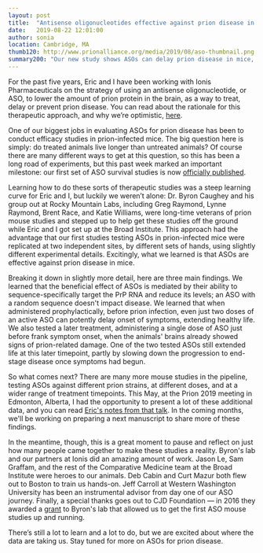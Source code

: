 ```yaml
---
layout: post
title:  "Antisense oligonucleotides effective against prion disease in mice"
date:   2019-08-22 12:01:00
author: sonia
location: Cambridge, MA
thumb120: http://www.prionalliance.org/media/2019/08/aso-thumbnail.png
summary200: "Our new study shows ASOs can delay prion disease in mice, and figures out how they work - an important step towards developing a drug with this mechanism."
---
```


For the past five years, Eric and I have been working with Ionis Pharmaceuticals on the strategy of using an antisense oligonucleotide, or ASO, to lower the amount of prion protein in the brain, as a way to treat, delay or prevent prion disease. You can read about the rationale for this therapeutic approach, and why we’re optimistic, [here](http://www.prionalliance.org/2018/07/09/developing-an-antisense-drug-for-prion-disease/).

One of our biggest jobs in evaluating ASOs for prion disease has been to conduct efficacy studies in prion-infected mice. The big question here is simply: do treated animals live longer than untreated animals? Of course there are many different ways to get at this question, so this has been a long road of experiments, but this past week marked an important milestone: our first set of ASO survival studies is now [officially published](https://insight.jci.org/articles/view/131175).

Learning how to do these sorts of therapeutic studies was a steep learning curve for Eric and I, but luckily we weren’t alone: Dr. Byron Caughey and his group out at Rocky Mountain Labs, including Greg Raymond, Lynne Raymond, Brent Race, and Katie Williams, were long-time veterans of prion mouse studies and stepped up to help get these studies off the ground while Eric and I got set up at the Broad Institute. This approach had the advantage that our first studies testing ASOs in prion-infected mice were replicated at two independent sites, by different sets of hands, using slightly different experimental details. Excitingly, what we learned is that ASOs are effective against prion disease in mice. 

Breaking it down in slightly more detail, here are three main findings. We learned that the beneficial effect of ASOs is mediated by their ability to sequence-specifically target the PrP RNA and reduce its levels; an ASO with a random sequence doesn't impact disease. We learned that when administered prophylactically, before prion infection, even just two doses of an active ASO can potently delay onset of symptoms, extending healthy life. We also tested a later treatment, administering a single dose of ASO just before frank symptom onset, when the animals' brains already showed signs of prion-related damage. One of the two tested ASOs still extended life at this later timepoint, partly by slowing down the progression to end-stage disease once symptoms had begun.

So what comes next? There are many more mouse studies in the pipeline, testing ASOs against different prion strains, at different doses, and at a wider range of treatment timepoints. This May, at the Prion 2019 meeting in Edmonton, Alberta, I had the opportunity to present a lot of these additional data, and you can read [Eric's notes from that talk](https://www.cureffi.org/2019/05/23/prion2019-day-2-3-posters/). In the coming months, we'll be working on preparing a next manuscript to share more of these findings.

In the meantime, though, this is a great moment to pause and reflect on just how many people came together to make these studies a reality. Byron's lab and our partners at Ionis did an amazing amount of work. Jason Le, Sam Graffam, and the rest of the Comparative Medicine team at the Broad Institute were heroes to our animals. Deb Cabin and Curt Mazur both flew out to Boston to train us hands-on. Jeff Carroll at Western Washington University has been an instrumental advisor from day one of our ASO journey. Finally, a special thanks goes out to CJD Foundation &mdash; in 2016 they awarded a [grant](https://cjdfoundation.org/byron-caughey) to Byron's lab that allowed us to get the first ASO mouse studies up and running.

There’s still a lot to learn and a lot to do, but we are excited about where the data are taking us. Stay tuned for more on ASOs for prion disease.
